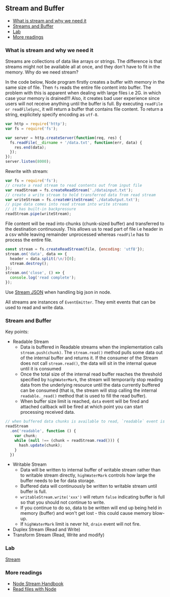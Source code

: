 ## Stream and Buffer

- [What is stream and why we need it](#what-is-stream-why-we-need-it)
- [Streams and Buffer](#stream-and-buffer)
- [Lab](#lab)
- [More readings](#more-readings)

### What is stream and why we need it

Streams are collections of data like arrays or strings. The difference is that streams might not be available all at once, and they don't have to fit in the memory.
Why do we need stream?

In the code below, Node program firstly creates a buffer with memory in the same size of file. Then `fs` reads the entire file content into buffer. The problem with this is apparent when dealing with large files i.e 2G. in which case your memory is drained!!! Also, it creates bad user experience since users will not receive anything until the buffer is full. By executing `readFile or readFileSync`, it will return a buffer that contains file content. To return a string, explicitely specify encoding as `utf-8`.

```js
var http = require('http');
var fs = require('fs');

var server = http.createServer(function(req, res) {
  fs.readFile(__dirname + '/data.txt', function(err, data) {
    res.end(data);
  });
});
server.listen(8000);
```

Rewrite with stream:

```js
var fs = require('fs');
// create a read stream to read contents out from input file
var readStream = fs.createReadStream('./datainput.txt');
// create a write stream to hold transferred data from read stream
var writeStream = fs.createWriteStream('./dataOutput.txt');
// pipe data comes into read stream into write streams
// it has built-in backpressure
readStream.pipe(writeStream);
```

File content will be read into chunks (chunk-sized buffer) and transferred to the destination continuously. This allows us to read part of file i.e header in a csv while leaving remainder unprocessed whereas `readFile` has to process the entire file.

```js
const stream = fs.createReadStream(file, {encoding: 'utf8'});
stream.on('data', data => {
  header = data.split(/\n/)[0];
  stream.destroy();
});
stream.on('close', () => {
  console.log('read complete');
});
```

Use [Stream JSON](https://www.npmjs.com/package/stream-json) when handling big json in node.

All streams are instances of `EventEmitter`. They emit events that can be used to read and write data.

### Stream and Buffer

Key points:

- Readable Stream
  - Data is buffered in Readable streams when the implementation calls `stream.push(chunk)`. The `stream.read()` method pulls some data out of the internal buffer and returns it. If the consumer of the Stream does not call `stream.read()`, the data will sit in the internal queue until it is consumed
  - Once the total size of the internal read buffer reaches the threshold specified by `highWaterMark`, the stream will temporarily stop reading data from the underlying resource until the data currently buffered can be consumed (that is, the stream will stop calling the internal `readable._read()` method that is used to fill the read buffer).
  - When buffer size limit is reached, `data` event will be fired and attached callback will be fired at which point you can start processing received data.
  
```js
// when buffered data chunks is available to read, `readable` event is fired and then you can call stream.read() to read hunked data out from internal readable stream buffer.
readStream
  .on('readable', function () {
    var chunk;
    while (null !== (chunk = readStream.read())) {
      hash.update(chunk);
    }
  })
```
  
- Writable Stream
  - Data will be written to internal buffer of writable stream rather than to writable stream directly, `highWaterMark` controls how large the buffer needs to be for data storage.
  - Buffered data will continuously be written to writable stream until buffer is full.
  - `writableStream.write('xxx')` will return `false` indicating buffer is full so that you should not continue to write.
  - If you continue to do so, data to be written will end up being held in memory (buffer) and won't get lost - this could cause memory blow-up.
  - If `highWaterMark` limit is never hit, `drain` event will not fire.
- Duplex Stream (Read and Write)
- Transform Stream (Read, Write and modify)

### Lab
[Stream](https://github.com/DavidHe1127/lab/tree/master/node/stream)

### More readings

- [Node Stream Handbook](https://github.com/substack/stream-handbook)
- [Read files with Node](http://stackabuse.com/read-files-with-node-js/)
